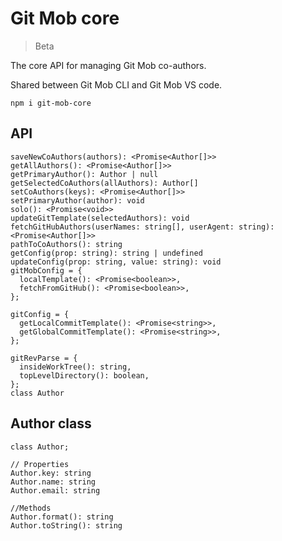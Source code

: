 # Git Mob core

> Beta

The core API for managing Git Mob co-authors.

Shared between Git Mob CLI and Git Mob VS code.

```
npm i git-mob-core
```

## API

```TS
saveNewCoAuthors(authors): <Promise<Author[]>>
getAllAuthors(): <Promise<Author[]>>
getPrimaryAuthor(): Author | null
getSelectedCoAuthors(allAuthors): Author[]
setCoAuthors(keys): <Promise<Author[]>>
setPrimaryAuthor(author): void
solo(): <Promise<void>>
updateGitTemplate(selectedAuthors): void
fetchGitHubAuthors(userNames: string[], userAgent: string): <Promise<Author[]>>
pathToCoAuthors(): string
getConfig(prop: string): string | undefined
updateConfig(prop: string, value: string): void
gitMobConfig = {
  localTemplate(): <Promise<boolean>>,
  fetchFromGitHub(): <Promise<boolean>>,
};

gitConfig = {
  getLocalCommitTemplate(): <Promise<string>>,
  getGlobalCommitTemplate(): <Promise<string>>,
};

gitRevParse = {
  insideWorkTree(): string,
  topLevelDirectory(): boolean,
};
class Author
```

## Author class

```TS
class Author;

// Properties
Author.key: string
Author.name: string
Author.email: string

//Methods
Author.format(): string
Author.toString(): string
```
